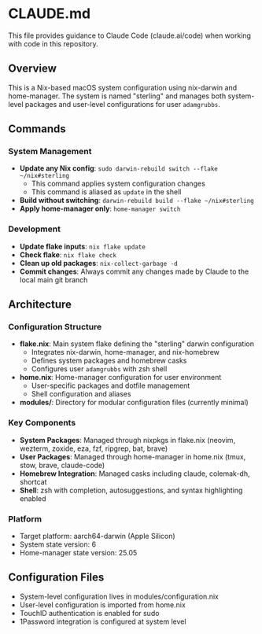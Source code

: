 # CLAUDE.md

This file provides guidance to Claude Code (claude.ai/code) when working with code in this repository.

## Overview

This is a Nix-based macOS system configuration using nix-darwin and home-manager. The system is named "sterling" and manages both system-level packages and user-level configurations for user `adamgrubbs`.

## Commands

### System Management
- **Update any Nix config**: `sudo darwin-rebuild switch --flake ~/nix#sterling`
  - This command applies system configuration changes
  - This command is aliased as `update` in the shell
- **Build without switching**: `darwin-rebuild build --flake ~/nix#sterling`
- **Apply home-manager only**: `home-manager switch`

### Development
- **Update flake inputs**: `nix flake update`
- **Check flake**: `nix flake check`
- **Clean up old packages**: `nix-collect-garbage -d`
- **Commit changes**: Always commit any changes made by Claude to the local main git branch

## Architecture

### Configuration Structure
- **flake.nix**: Main system flake defining the "sterling" darwin configuration
  - Integrates nix-darwin, home-manager, and nix-homebrew
  - Defines system packages and homebrew casks
  - Configures user `adamgrubbs` with zsh shell
- **home.nix**: Home-manager configuration for user environment
  - User-specific packages and dotfile management
  - Shell configuration and aliases
- **modules/**: Directory for modular configuration files (currently minimal)

### Key Components
- **System Packages**: Managed through nixpkgs in flake.nix (neovim, wezterm, zoxide, eza, fzf, ripgrep, bat, brave)
- **User Packages**: Managed through home-manager in home.nix (tmux, stow, brave, claude-code)
- **Homebrew Integration**: Managed casks including claude, colemak-dh, shortcat
- **Shell**: zsh with completion, autosuggestions, and syntax highlighting enabled

### Platform
- Target platform: aarch64-darwin (Apple Silicon)
- System state version: 6
- Home-manager state version: 25.05

## Configuration Files
- System-level configuration lives in modules/configuration.nix
- User-level configuration is imported from home.nix
- TouchID authentication is enabled for sudo
- 1Password integration is configured at system level
